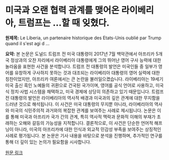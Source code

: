 # 미국과 오랜 협력 관계를 맺어온 라이베리아, 트럼프는 …할 때 잊혔다.

**원제목:** Le Liberia, un partenaire historique des Etats-Unis oublié par Trump quand il s'est agi d ...

**요약:** 본 논문은 도널드 트럼프 전 미국 대통령이 2017년 7월 백악관에서 아프리카 5개국 정상과의 오찬 자리에서 라이베리아 대통령에게 그의 뛰어난 영어 구사 능력에 대한 놀라움을 표현한 사건을 분석합니다.  트럼프 전 대통령의 발언은 미국인들 중 일부가 영어를 유창하게 구사하지 못하는 것과 대조되는 라이베리아 대통령의 영어 실력에 대한 칭찬이었지만, 아프리카 여론에서는 큰 논란을 불러일으켰습니다.  라이베리아는 19세기 미국 출신 흑인 노예들의 귀환으로 건국된 국가이며, 영어를 공식 언어로 사용하고, 미국식 정치·사법 시스템을 채택하고, 미국 경제에 상당히 의존하고 있기 때문입니다.  트럼프 전 대통령의 발언은 라이베리아의 역사적 배경과 미국과의 깊은 관계에 대한 무지함을 드러낸 것으로 해석됩니다.  이 사건은 미국 대통령의 무지뿐 아니라, 라이베리아의 역사와 미국의 식민주의적 과거와의 복잡한 관계를 보여주는 사례로 제시됩니다.  논문은 이를 통해 미국과 아프리카 국가 간의 관계, 특히 역사적 맥락과 문화적 이해의 부재가 초래하는 오해와 갈등의 가능성을 지적합니다.  결론적으로, 이 사건은 단순한 언어적 해프닝이 아니라, 미국의 아프리카에 대한 인식과 외교적 민감성 부족을 보여주는 상징적인 사례로 평가됩니다.  본 논문은 기사 내용을 바탕으로 분석을 진행하며, 추가적인 연구를 통해 더 깊이 있는 논의가 필요함을 시사합니다.

[원문 링크](https://www.lemonde.fr/international/article/2025/07/21/fin-de-l-usaid-malgre-ses-liens-historiques-avec-les-etats-unis-le-liberia-contraint-de-chercher-d-autres-partenaires_6622809_3210.html)
